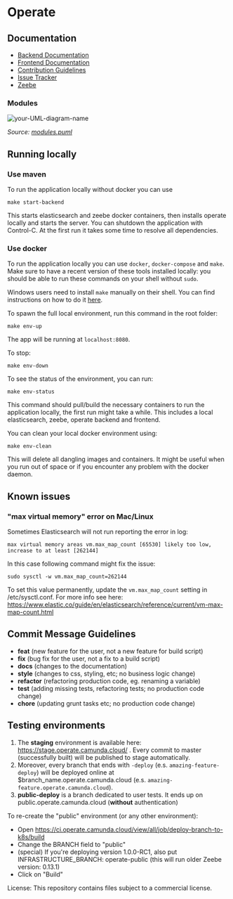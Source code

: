 # Operate

## Documentation

* [Backend Documentation](./webapp)
* [Frontend Documentation](./client)
* [Contribution Guidelines](https://github.com/camunda/camunda-operate/wiki/Contributing-to-Operate)
* [Issue Tracker](https://app.camunda.com/jira/secure/RapidBoard.jspa?rapidView=61)
* [Zeebe](https://zeebe.io)

### Modules

![your-UML-diagram-name](http://www.plantuml.com/plantuml/proxy?cache=no&src=https://raw.githubusercontent.com/camunda-cloud/operate/master/modules.puml?token=AAZGID63RHIBDTXLJOXYFZDB2LGSQ)

_Source: [modules.puml](https://github.com/camunda-cloud/operate/blob/master/modules.puml)_

## Running locally

### Use maven 
To run the application locally without docker you can use 
```
make start-backend
```
This starts elasticsearch and zeebe docker containers, then installs operate locally and starts the server.
You can shutdown the application with Control-C.
At the first run it takes some time to resolve all dependencies. 

### Use docker
To run the application locally you can use `docker`, `docker-compose` and
`make`. Make sure to have a recent version of these tools installed
locally: you should be able to run these commands on your shell without
`sudo`.

Windows users need to install `make` manually on their shell. You can find
instructions on how to do it
[here](https://gist.github.com/evanwill/0207876c3243bbb6863e65ec5dc3f058#make).

To spawn the full local environment, run this command in the root folder:

```
make env-up
```

The app will be running at `localhost:8080`.

To stop:

```
make env-down
```

To see the status of the environment, you can run:

```
make env-status
```

This command should pull/build the necessary containers to run the
application locally, the first run might take a while. This includes
a local elasticsearch, zeebe, operate backend and frontend.

You can clean your local docker environment using:

```
make env-clean
```

This will delete all dangling images and containers. It might be useful
when you run out of space or if you encounter any problem with the docker
daemon.

## Known issues

### "max virtual memory" error on Mac/Linux

Sometimes Elasticsearch will not run reporting the error in log:
```
max virtual memory areas vm.max_map_count [65530] likely too low, increase to at least [262144]
```

In this case following command might fix the issue:
```
sudo sysctl -w vm.max_map_count=262144
```

To set this value permanently, update the `vm.max_map_count` setting in /etc/sysctl.conf. For more info see here: https://www.elastic.co/guide/en/elasticsearch/reference/current/vm-max-map-count.html

## Commit Message Guidelines

* **feat** (new feature for the user, not a new feature for build script)
* **fix** (bug fix for the user, not a fix to a build script)
* **docs** (changes to the documentation)
* **style** (changes to css, styling, etc; no business logic change)
* **refactor** (refactoring production code, eg. renaming a variable)
* **test** (adding missing tests, refactoring tests; no production code change)
* **chore** (updating grunt tasks etc; no production code change)

## Testing environments

1. The **staging** environment is available here: https://stage.operate.camunda.cloud/ . Every commit to master (successfully built) will be published to stage automatically.
2. Moreover, every branch that ends with `-deploy` (e.s. `amazing-feature-deploy`) will be deployed online at $branch_name.operate.camunda.cloud (e.s. `amazing-feature.operate.camunda.cloud`).
3. **public-deploy** is a branch dedicated to user tests. It ends up on public.operate.camunda.cloud (**without** authentication)

To re-create the "public" environment (or any other environment):
* Open https://ci.operate.camunda.cloud/view/all/job/deploy-branch-to-k8s/build
* Change the BRANCH field to "public"
* (special) If you're deploying version 1.0.0-RC1, also put INFRASTRUCTURE_BRANCH: operate-public (this will run older Zeebe version: 0.13.1)
* Click on "Build"

License: This repository contains files subject to a commercial license.
